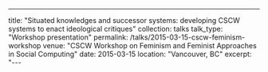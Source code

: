 ---
title: "Situated knowledges and successor systems: developing CSCW systems to enact ideological critiques"
collection: talks
talk_type: "Workshop presentation"
permalink: /talks/2015-03-15-cscw-feminism-workshop
venue: "CSCW Workshop on Feminism and Feminist Approaches in Social Computing"
date: 2015-03-15
location: "Vancouver, BC"
excerpt: "---
